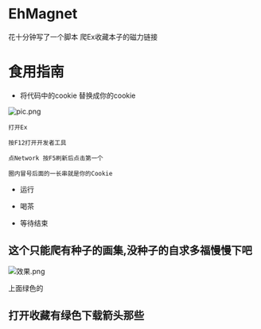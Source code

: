 # EhMagnet

花十分钟写了一个脚本 爬Ex收藏本子的磁力链接

# 食用指南
 - 将代码中的cookie 替换成你的cookie
 
![pic.png](https://i.loli.net/2019/07/26/5d3aa7d8d8f4768680.png)
 ```
打开Ex

按F12打开开发者工具

点Network 按F5刷新后点击第一个

圈内冒号后面的一长串就是你的Cookie
```
 - 运行

 - 喝茶

 - 等待结束

## 这个只能爬有种子的画集,没种子的自求多福慢慢下吧
![效果.png](https://i.loli.net/2019/07/26/5d3aa75a4547f50374.png)

上面绿色的
## 打开收藏有绿色下载箭头那些
